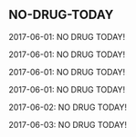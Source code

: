 ## NO-DRUG-TODAY
2017-06-01: NO DRUG TODAY!

2017-06-01: NO DRUG TODAY!

2017-06-01: NO DRUG TODAY!

2017-06-01: NO DRUG TODAY!

2017-06-02: NO DRUG TODAY!

2017-06-03: NO DRUG TODAY!

